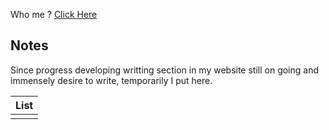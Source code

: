 Who me ? [Click Here](https://AdaNayu.github.io/about.html)

## Notes

Since progress developing writting section in my website still on going and immensely desire to write, temporarily 
I put here.

| List |
|--|
| <empty> |

